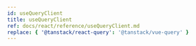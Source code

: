 ```yaml
---
id: useQueryClient
title: useQueryClient
ref: docs/react/reference/useQueryClient.md
replace: { '@tanstack/react-query': '@tanstack/vue-query' }
---
```

